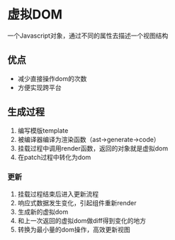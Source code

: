 # 虚拟DOM

一个Javascript对象，通过不同的属性去描述一个视图结构

## 优点

- 减少直接操作dom的次数
- 方便实现跨平台

## 生成过程

1. 编写模版template
2. 被编译器编译为渲染函数（ast->generate->code）
3. 挂载过程中调用render函数，返回的对象就是虚拟dom
4. 在patch过程中转化为dom

### 更新

1. 挂载过程结束后进入更新流程
2. 响应式数据发生变化，引起组件重新render
3. 生成新的虚拟dom
4. 和上一次返回的虚拟dom做diff得到变化的地方
5. 转换为最小量的dom操作，高效更新视图
